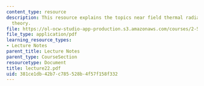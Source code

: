 ```yaml
---
content_type: resource
description: This resource explains the topics near field thermal radiation, fluctuation-dissipation
  theory.
file: https://ol-ocw-studio-app-production.s3.amazonaws.com/courses/2-58j-radiative-transfer-spring-2006/381ce1db42b7c785528b4f57f158f332_lecture22.pdf
file_type: application/pdf
learning_resource_types:
- Lecture Notes
parent_title: Lecture Notes
parent_type: CourseSection
resourcetype: Document
title: lecture22.pdf
uid: 381ce1db-42b7-c785-528b-4f57f158f332
---
```

